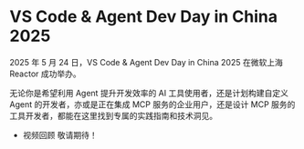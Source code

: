 # VS Code & Agent Dev Day in China 2025

2025 年 5 月 24 日，VS Code & Agent Dev Day in China 2025 在微软上海 Reactor 成功举办。

无论你是希望利用 Agent 提升开发效率的 AI 工具使用者，还是计划构建自定义 Agent 的开发者，亦或是正在集成 MCP 服务的企业用户，还是设计 MCP 服务的工具开发者，都能在这里找到专属的实践指南和技术洞见。

* 视频回顾 敬请期待！